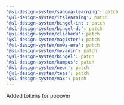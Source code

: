 ```yaml
---
'@sl-design-system/sanoma-learning': patch
'@sl-design-system/itslearning': patch
'@sl-design-system/bingel-int': patch
'@sl-design-system/bingel-dc': patch
'@sl-design-system/clickedu': patch
'@sl-design-system/magister': patch
'@sl-design-system/nowa-era': patch
'@sl-design-system/myvanin': patch
'@sl-design-system/bingel': patch
'@sl-design-system/kampus': patch
'@sl-design-system/neon': patch
'@sl-design-system/teas': patch
'@sl-design-system/max': patch
---
```


Added tokens for popover
